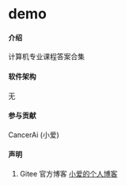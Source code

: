 # demo

#### 介绍
计算机专业课程答案合集

#### 软件架构
无

#### 参与贡献
CancerAi (小爱)


#### 声明
1.  Gitee 官方博客 [小爱的个人博客](https://gitee.com/cancerai)
